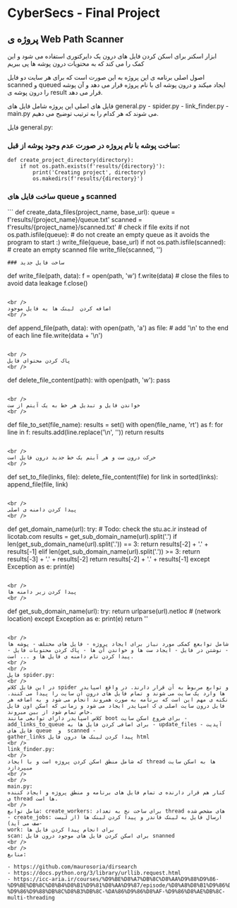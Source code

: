 # CyberSecs - Final Project

## پروژه ی Web Path Scanner

ابزار اسکنر برای اسکن کردن فایل های درون یک دایرکتوری استفاده می شود و این کمک را می کند که به محتویات درون پوشه ها پی ببریم

اصول اصلی برنامه ی این پروژه به این صورت است که برای هر سایت دو فایل scanned و  queued ایجاد میکند و درون پوشه ای با نام پروژه قرار می دهد 
و آن پوشه را درون پوشه ی result قرار می دهد.

فایل های اصلی این پروژه شامل فایل های general.py - spider.py - link_finder.py - main.py  می شوند که هر کدام را به ترتیب توضیح می دهیم.

فایل general.py:

### ساخت پوشه با نام پروژه در صورت عدم وجود پوشه از قبل:

```
def create_project_directory(directory):
    if not os.path.exists(f'results/{directory}'):
        print('Creating project', directory)
        os.makedirs(f'results/{directory}')
```

### ساخت فایل های queue و scanned

‍‍‌```
def create_data_files(project_name, base_url):
    queue = f'results/{project_name}/queue.txt'
    scanned = f'results/{project_name}/scanned.txt'
    # check if file exits
    if not os.path.isfile(queue):
        # do not create an empty queue as it avoids the program to start :)
        write_file(queue, base_url)
    if not os.path.isfile(scanned):
        # create an empty scanned file
        write_file(scanned, '')
```
### ساخت فایل جدید

```
def write_file(path, data):
    f = open(path, 'w')
    f.write(data)
    # close the files to avoid data leakage
    f.close()
```

<br />
اضافه کردن  لینک ها به فایل موجود
<br />

```
def append_file(path, data):
    with open(path, 'a') as file:
        # add '\n' to the end of each line
        file.write(data + '\n')
```

<br />
پاک کردن محتوای فایل
<br />

```
def delete_file_content(path):
    with open(path, 'w'):
        pass
```

<br />
خواندن فایل و تبدیل هر خط به یک آیتم از ست
<br />

```
def file_to_set(file_name):
    results = set()
    with open(file_name, 'rt') as f:
        for line in f:
            results.add(line.replace('\n', ''))
    return results
```

<br />
حرکت درون ست و هر آیتم یک خط جدید درون فایل است
<br />

```
def set_to_file(links, file):
    delete_file_content(file)
    for link in sorted(links):
        append_file(file, link)
```

<br />
پیدا کردن دامنه ی اصلی
<br />

```
def get_domain_name(url):
    try:
        # Todo: check the stu.ac.ir instead of licotab.com
        results = get_sub_domain_name(url).split('.')
        if len(get_sub_domain_name(url).split('.')) == 3:
            return results[-2] + '.' + results[-1]
        elif len(get_sub_domain_name(url).split('.')) >= 3:
            return results[-3] + '.' + results[-2]
        return results[-2] + '.' + results[-1]
    except Exception as e:
        print(e)
```

<br />
پیدا کردن زیر دامنه ها
<br />

```
def get_sub_domain_name(url):
    try:
        return urlparse(url).netloc  # (network location)
    except Exception as e:
        print(e)
        return ''
```

<br />
شامل توابعع کمکی مورد نیاز برای ایجاد پروژه - فایل های مختلف - پوشه ها - نوشتن در فایل - ایجاد ست ها و خواندن آن ها - پاک کردن محتوبات فایل - پیدا کردن نام دامنه ی فایل ها و ... است.
<br />
<br />
فایل spider.py:
<br />
در این فایل کلاس spider و توابع مربوط به آن قرار دارند. در واقع اسپایدر ها وارد یک سایت می شوند و تمام فایل های درون آن سایت را پیدا می کنند. نکته ی مهم این است که برنامه به صورت همروند انجام می شود و به اضافه هر فایل درون سایت اصلی ی ک اسپایدر ایجاد می شود و زمانی که اسکن اون فایل خاص تمام شود از بین میروند.
کلاس اسپایدر دارای توابعی مانند boot برای شروع اسکن سایت - add_links_to_queue برای اضافی کردن فایل ها به - update_files - آپدیت فایل های queue  و  scanned -
gather_links پیدا کردن لینک ها درون فایل html
<br />
link_finder.py:
<br />
که شامل منطق اسکن کردن پروژه است و با ایجاد thread ها به اسکن سایت میپردازد 
<br />
<br />
main.py:
کنار هم قرار دارنده ی تمام فایل های برنامه و منطق پروژه و ایجاد کننده ی thread ها است.
<br />
شامل توابع: create_workers: برای ساخت نخ به تعداد thread های مشخص شده - create_jobs: ارسال فایل به لینک فاندر و پیدا کردن لینک ها (از لیست صف می آید)-
work: برای انجام پیدا کردن فایل ها
scan: برای اسکن کردن فایل های موجود درون فایل snanned
<br />
<br />
منابع:

- https://github.com/maurosoria/dirsearch
- https://docs.python.org/3/library/urllib.request.html
- https://icc-aria.ir/courses/%D9%BE%D8%A7%DB%8C%D8%AA%D9%88%D9%86-%D9%BE%DB%8C%D8%B4%D8%B1%D9%81%D8%AA%D9%87/episode/%D8%A8%D8%B1%D9%86%D8%A7%D9%85%D9%87-%D9%86%D9%88%DB%8C%D8%B3%DB%8C-%DA%86%D9%86%D8%AF-%D9%86%D8%AE%DB%8C-multi-threading